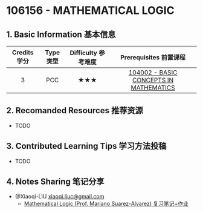 # 106156 - MATHEMATICAL LOGIC

## 1. Basic Information 基本信息

| Credits 学分 | Type 类型 | Difficulty 参考难度 |                Prerequisites 前置课程                |
| :----------: | :-------: | :-----------------: | :--------------------------------------------------: |
|      3       |    PCC    |         ★★★         | [104002 - BASIC CONCEPTS IN MATHEMATICS](./basic.md) |

## 2. Recomanded Resources 推荐资源

-   TODO

## 3. Contributed Learning Tips 学习方法投稿

-   TODO

## 4. Notes Sharing 笔记分享

-   @Xiaoqi-LIU <xiaoqi.liuc@gmail.com>
    -   [Mathematical Logic (Prof. Mariano Suarez-Alvarez) 复习笔记+作业](https://drive.google.com/file/d/1qf89ENUb-FnJQt7P0BxLAcxAbEyRU2uv/view?usp=share_link)
